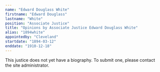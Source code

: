 ```yaml
---
name: "Edward Douglass White"
firstname: "Edward Douglass"
lastname: "White"
position: "Associate Justice"
title: "Opinions by Associate Justice Edward Douglass White"
alias: "1894white"
appointedby: "Cleveland"
startdate: "1894-03-12"
enddate: "1910-12-18"
---
```

This justice does not yet have a biography. To submit one, please contact the site administrator.
